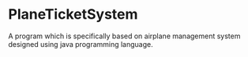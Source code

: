 # PlaneTicketSystem
A program which is specifically based on airplane management system designed using java programming language.
